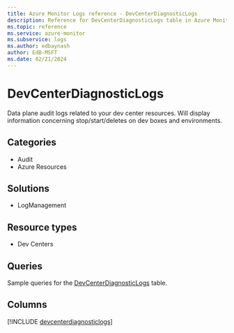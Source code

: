 ```yaml
---
title: Azure Monitor Logs reference - DevCenterDiagnosticLogs
description: Reference for DevCenterDiagnosticLogs table in Azure Monitor Logs.
ms.topic: reference
ms.service: azure-monitor
ms.subservice: logs
ms.author: edbaynash
author: EdB-MSFT
ms.date: 02/21/2024
---
```


# DevCenterDiagnosticLogs

Data plane audit logs related to your dev center resources. Will display information concerning stop/start/deletes on dev boxes and environments.


## Categories

- Audit
- Azure Resources

## Solutions

- LogManagement

## Resource types

- Dev Centers

## Queries

 Sample queries for the [DevCenterDiagnosticLogs](/azure/azure-monitor/reference/queries/devcenterdiagnosticlogs) table.


## Columns
  
[!INCLUDE [devcenterdiagnosticlogs](.././tables/includes/devcenterdiagnosticlogs-include.md)]
